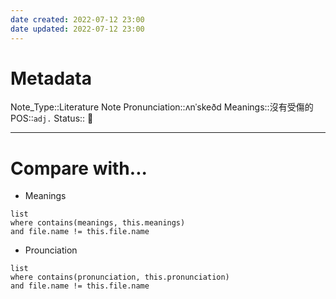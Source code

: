 ```yaml
---
date created: 2022-07-12 23:00
date updated: 2022-07-12 23:00
---
```


# Metadata

Note_Type::Literature Note
Pronunciation::ʌnˈskeðd
Meanings::沒有受傷的
POS::`adj.`
Status:: 👶

---

# Compare with...

- Meanings

```dataview
list
where contains(meanings, this.meanings)
and file.name != this.file.name
```

- Prounciation

```dataview
list
where contains(pronunciation, this.pronunciation)
and file.name != this.file.name
```

